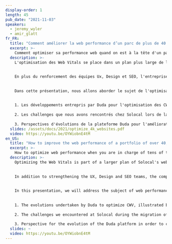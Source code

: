 ```yaml
---
display-order: 1
length: 45
pub_date: "2021-11-03"
speakers:
  - jeremy_wyler
  - amir_glatt
fr_FR:
  title: "Comment améliorer la web performance d’un parc de plus de 40 000 sites ?"
  excerpt: >-
    Comment optimiser sa performance web quand on est à la tête d'un parc de dizaines de milliers de sites pour TPE et PME ?
  description: >-
    L'optimisation des Web Vitals se place dans un plan plus large de la division site de Solocal, visant a considérablement améliorer la performance, le design & la qualité des contenus, dans un objectif de référencement local, des centaines de sites internet que nous produisons chaque semaine pour nos clients TPE / PME.
    
    
    En plus du renforcement des équipes Ux, Design et SEO, l'entreprise a depuis près de 3 ans, modernisé son socle technologique en formalisant un partenariat avec l'entreprise Duda, éditrice d'un CMS éponyme disponible en offre SaaS.
    
    
    Dans cette présentation, nous allons aborder le sujet de l'optimisation de la web performance sous 3 angles.
    
    
    1. Les développements entrepris par Duda pour l'optimisation des CWV, illustrés par des données terrains d'évolutions des Core Web Vitals pour l'intégralité du parc Duda ; avec un focus particulier sur le parc de sites Solocal.
    
    2. Les challenges que nous avons rencontrés chez Solocal lors de la migration de notre parc, alors hébergé et géré en interne sur des socles technologiques non adaptés à ces nouveaux enjeux.
 
    3. Perspectives d'évolutions de la plateforme Duda pour l'amélioration continue de la web performance, et retour d'expérience sur sa gestion, dans une production industrielle de sites pour Solocal.
  slides: /assets/docs/2021/optimize_4k_websites.pdf
  video: https://youtu.be/OYWiobnE4tM
en_US:
  title: "How to improve the web performance of a portfolio of over 40,000 sites?"
  excerpt: >-
    How to optimize web performance when you are in charge of tens of thousands of websites for small and medium-sized businesses?
  description: >-
    Optimizing the Web Vitals is part of a larger plan of Solocal's website division, aiming to considerably improve the performance, design and quality of our content, in order to improve local SEO for the hundreds of websites we produce every week for our small and medium-sized business customers.
    
    
    In addition to strengthening the UX, Design and SEO teams, the company has, for the past 3 years, modernized its technological stack by formalizing a partnership with the company Duda, editor of an eponymous CMS available as a SaaS offer.
    
    
    In this presentation, we will address the subject of web performance optimization from three angles.
    
    
    1. The evolutions undertaken by Duda to optimize CWV, illustrated by field data on the evolution for the entire Duda portfolio, with a particular focus on the Solocal websites.
    
    2. The challenges we encountered at Solocal during the migration of our sites, which were previously hosted and operated in-house on technological platforms that were not adapted to these new challenges.
 
    3. Perspective for the evolution of the Duda platform in order to continuously improve web performance, and feedback on its management, in the context of Solocal's mass production of sites.
  slides: ~
  video: https://youtu.be/OYWiobnE4tM
---
```

